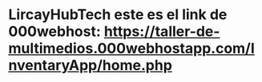 # LircayHubTech este es el link de 000webhost: https://taller-de-multimedios.000webhostapp.com/InventaryApp/home.php
